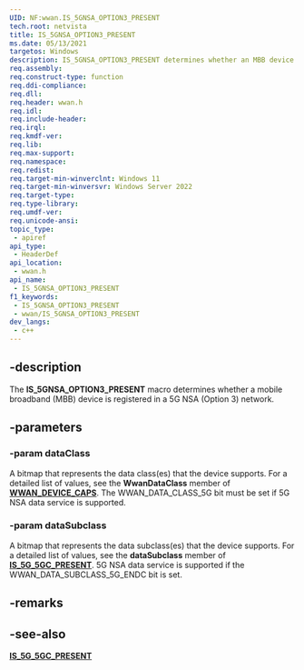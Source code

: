 ```yaml
---
UID: NF:wwan.IS_5GNSA_OPTION3_PRESENT
tech.root: netvista
title: IS_5GNSA_OPTION3_PRESENT
ms.date: 05/13/2021
targetos: Windows
description: IS_5GNSA_OPTION3_PRESENT determines whether an MBB device is registered in a 5G NSA (Option 3) network.
req.assembly: 
req.construct-type: function
req.ddi-compliance: 
req.dll: 
req.header: wwan.h
req.idl: 
req.include-header: 
req.irql: 
req.kmdf-ver: 
req.lib: 
req.max-support: 
req.namespace: 
req.redist: 
req.target-min-winverclnt: Windows 11
req.target-min-winversvr: Windows Server 2022
req.target-type: 
req.type-library: 
req.umdf-ver: 
req.unicode-ansi: 
topic_type:
 - apiref
api_type:
 - HeaderDef
api_location:
 - wwan.h
api_name:
 - IS_5GNSA_OPTION3_PRESENT
f1_keywords:
 - IS_5GNSA_OPTION3_PRESENT
 - wwan/IS_5GNSA_OPTION3_PRESENT
dev_langs:
 - c++
---
```


## -description

The **IS_5GNSA_OPTION3_PRESENT** macro determines whether a mobile broadband (MBB) device is registered in a 5G NSA (Option 3) network.

## -parameters

### -param dataClass

A bitmap that represents the data class(es) that the device supports. For a detailed list of values, see the **WwanDataClass** member of [**WWAN_DEVICE_CAPS**](ns-wwan-_wwan_device_caps.md). The WWAN_DATA_CLASS_5G bit must be set if 5G NSA data service is supported. 

### -param dataSubclass

A bitmap that represents the data subclass(es) that the device supports. For a detailed list of values, see the **dataSubclass** member of [**IS_5G_5GC_PRESENT**](nf-wwan-is_5g_5gc_present.md). 5G NSA data service is supported if the WWAN_DATA_SUBCLASS_5G_ENDC bit is set.

## -remarks

## -see-also

[**IS_5G_5GC_PRESENT**](nf-wwan-is_5g_5gc_present.md)